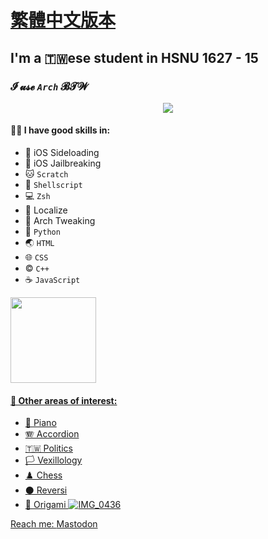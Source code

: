 # [繁體中文版本](https://github.com/olivertzeng/olivertzeng/blob/main/README-zh_TW.md)

## I'm a 🇹🇼ese student in HSNU 1627 - 15
### **𝓘 𝓾𝓼𝓮 *`Arch`* 𝓑𝓣𝓦**

<p align="center">
  <a href="https://skillicons.dev">
    <img src="https://skillicons.dev/icons?i=git,py,bash,linux,md,vim,cpp,html,js,css,discord,instagram,github,stackoverflow,wordpress" />
  </a>
</p>

#### 🤹‍♂️ I have good skills in:
* 📲 iOS Sideloading
* 📱 iOS Jailbreaking
* 🐱 `Scratch`
* 🐚 `Shellscript`
* 💻 `Zsh`
* 🔄 Localize
* 🐧 Arch Tweaking
* 🐍 `Python`
* 🌏 `HTML`
* 🌐 `CSS`
* ©️ `C++`
* ☕️ `JavaScript`

<a href="https://github.com/olivertzeng">
  <img height="137px" src="https://github-readme-stats.vercel.app/api?username=olivertzeng&theme=gruvbox" />

#### 🔬 Other areas of interest:
* 🎹 Piano
* 🪗 Accordion
* 🇹🇼 Politics
* 🏳️ Vexillology
* ♟️ Chess
* ⚫️ Reversi
* 📄 Origami
![IMG_0436](https://github.com/olivertzeng/olivertzeng/assets/86348833/094e21c8-e2fc-4c79-bbb9-5b8d9c283ad7)

Reach me:
<a rel="me" href="https://mastodon.social/@olivertzeng">Mastodon</a>
